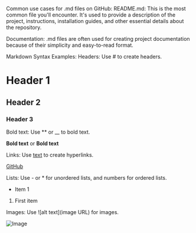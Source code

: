 Common use cases for .md files on GitHub:
README.md: This is the most common file you'll encounter. It's used to provide a description of the project, instructions, installation guides, and other essential details about the repository.

Documentation: .md files are often used for creating project documentation because of their simplicity and easy-to-read format.

Markdown Syntax Examples:
Headers: Use # to create headers.

# Header 1

## Header 2

### Header 3

Bold text: Use ** or __ to bold text.

**Bold text** or __Bold text__

Links: Use [text](URL) to create hyperlinks.

[GitHub](https://github.com)

Lists: Use - or * for unordered lists, and numbers for ordered lists.

- Item 1

1. First item

Images: Use ![alt text](image URL) for images.

![Image](https://in.pinterest.com/pin/87468417756387545/)
